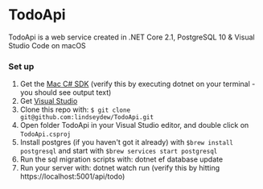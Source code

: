 ﻿# TodoApi
TodoApi is a web service created in .NET Core 2.1, PostgreSQL 10 &amp; Visual Studio Code on macOS

### Set up

1. Get the [Mac C# SDK](https://www.microsoft.com/net/download)
    (verify this by executing dotnet on your terminal - you should see output text)
2. Get [Visual Studio](https://visualstudio.microsoft.com/)
3. Clone this repo with: 
    ``` $ git clone git@github.com:lindseydew/TodoApi.git ```
4. Open folder TodoApi in your Visual Studio editor, and double click on `TodoApi.csproj`
5. Install postgres (if you haven't got it already) with 
    ``` $brew install postgresql ``` and start with
    ``` $brew services start postgresql ```
6. Run the sql migration scripts with:
    dotnet ef database update    
7. Run your server with: 
   dotnet watch run
    (verify this by hitting https://localhost:5001/api/todo)


